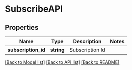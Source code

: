 # SubscribeAPI

## Properties
Name | Type | Description | Notes
------------ | ------------- | ------------- | -------------
**subscription_id** | **string** | Subscription Id | 

[[Back to Model list]](../../README.md#documentation-for-models) [[Back to API list]](../../README.md#documentation-for-api-endpoints) [[Back to README]](../../README.md)

